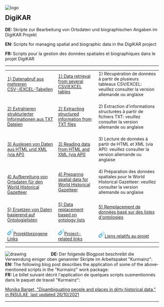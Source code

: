 <img src="https://github.com/ieg-dhr/DigiKAR/blob/main/DigiKAR_logo-small.png" alt="logo" width="180" style="padding=10px" align="left"/>

<h2>DigiKAR</h2>

<p><strong>DE: </strong>Skripte zur Bearbeitung von Ortsdaten und biographischen Angaben im DigiKAR Projekt</p>
<p><strong>EN: </strong>Scripts for managing spatial and biographic data in the DigiKAR project</p>
<p><strong>FR: </strong>Scripts pour la gestion des données spatiales et biographiques dans le projet DigiKAR</p>

<hr>

 <table width="100%">
  <tr>
    <td><a href="https://ieg-dhr.github.io/DigiKAR/CSV-EXCEL_de.html">1) Datenabruf aus mehreren CSV-/EXCEL-Tabellen</a><br><br></td>
    <td><a href="https://ieg-dhr.github.io/DigiKAR/CSV-EXCEL_en.html">1) Data retrieval from several CSV/EXCEL tables</a><br><br></td>
    <td>1) Récupération de données à partir de plusieurs tableaux CSV/EXCEL: veuillez consulter la version allemande ou anglaise<br><br></td>
  </tr>
  <tr>
    <td><a href="https://ieg-dhr.github.io/DigiKAR/TXT_de.html">2) Extrahieren strukturierter Informationen aus TXT Dateien</a><br><br></td>
    <td><a href="https://ieg-dhr.github.io/DigiKAR/TXT_en.html">2) Extracting structured information from TXT files</a><br><br></td>
    <td>2) Extraction d'informations structurées à partir de fichiers TXT: veuillez consulter la version allemande ou anglaise<br><br></td>
  </tr>
   <tr>
    <td><a href="https://ieg-dhr.github.io/DigiKAR/XML_de.html">3) Auslesen von Daten aus HTML und XML (via API)</a><br><br></td>
    <td><a href="https://ieg-dhr.github.io/DigiKAR/XML_en.html">3) Reading data from HTML and XML (via API)</a><br><br></td>
    <td>3) Lecture de données à partir de HTML et XML (via API): veuillez consulter la version allemande ou anglaise<br><br></td>
  </tr>
  <tr>
    <td><a href="https://ieg-dhr.github.io/DigiKAR/WHG_de.html">4) Aufbereitung von Ortsdaten für den World Historical Gazetteer</a></td>
    <td><a href="https://ieg-dhr.github.io/DigiKAR/WHG_en.html">4) Preparing spatial data for World Historical Gazetteer</a><br><br></td>
    <td>4) Préparation des données spatiales pour le World Historical Gazetteer: veuillez consulter la version allemande ou anglaise<br><br></td>
  </tr>
  <tr>
    <td><a href="https://ieg-dhr.github.io/DigiKAR/MAPPING_de.html">5) Ersetzen von Daten basierend auf Ontologielisten</a></td>
    <td><a href="https://ieg-dhr.github.io/DigiKAR/MAPPING_en.html">5) Data replacement based on ontology lists</a><br><br></td>
    <td><a href="https://ieg-dhr.github.io/DigiKAR/MAPPING_fr.html">5) Remplacement de données basé sur des listes d'ontologies</a><br><br></td>
  </tr>
  <tr>
    <td><img src="./links.png" alt="drawing" width="20" style="padding=10px"/><a href="https://ieg-dhr.github.io/DigiKAR/LINKS_de.html">Projektbezogene Links</a></td>
    <td><img src="./links.png" alt="drawing" width="20" style="padding=10px"/><a href="https://ieg-dhr.github.io/DigiKAR/LINKS_en.html">Project-related links</a></td>
    <td><img src="./links.png" alt="drawing" width="20" style="padding=10px"/><a href="https://ieg-dhr.github.io/DigiKAR/LINKS_fr.html">Liens relatifs au projet</a></td>
  </tr>
</table> 

<hr>
<img src="[https://insulae.hypotheses.org/files/2021/10/INSULAE_featured-images_biographic-data-980x450.png](https://upload.wikimedia.org/wikipedia/commons/1/1c/Kurmainzische_Wappentafel_1750.jpg)" alt="drawing" width="150" style="padding=10px" align="left"/>
<p><strong>DE: </strong>Der folgende Blogpost beschreibt die Verwendung einiger oben genannter Skripte im Arbeitspaket "Kurmainz":<br>
<strong>EN: </strong>The following blog post describes the application of some of the above-mentioned scripts in the "Kurmainz" work package:<br>
<strong>FR: </strong>Le billet suivant décrit l'application de quelques scripts susmentionnés dans le paquet de travail "Kurmainz":</p>
<a href="https://insulae.hypotheses.org/333">Monika Barget, "Disambiguating people and places in dirty historical data," in INSULAE, last updated 26/10/2021</a>

<hr>
